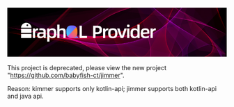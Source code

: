 ![Loading_logo image](logo.jpg)

This project is deprecated, please view the new project "https://github.com/babyfish-ct/jimmer".

Reason: kimmer supports only kotlin-api; jimmer supports both kotlin-api and java api.
